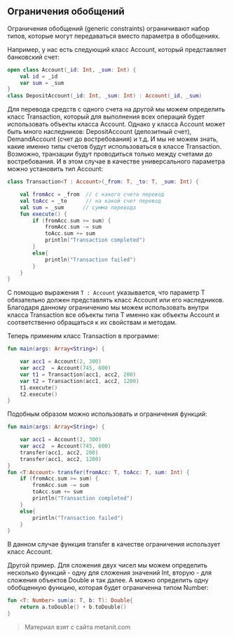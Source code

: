 ## Ограничения обобщений

Ограничения обобщений (generic constraints) ограничивают набор типов, которые могут передаваться вместо параметра в обобщениях.

Например, у нас есть следующий класс Account, который представляет банковский счет:

```kotlin
open class Account(_id: Int, _sum: Int) {
    val id = _id
    var sum = _sum
}
class DepositAccount(_id: Int, _sum: Int) : Account(_id, _sum)
```

Для перевода средств с одного счета на другой мы можем определить класс Transaction, который для выполнения всех операций будет использовать объекты класса Account. Однако у класса Account может быть много наследников: DepositAccount (депозитный счет), DemandAccount (счет до востребования) и т.д. И мы не можем знать, какие именно типы счетов будут использоваться в классе Transaction. Возможно, транзации будут проводиться только между счетами до востребования. И в этом случае в качестве универсального параметра можно установить тип Account:

```kotlin
class Transaction<T : Account>(_from: T, _to: T, _sum: Int) {

    val fromAcc = _from  // с какого счета перевод
    val toAcc = _to      // на какой счет перевод
    val sum = _sum      // сумма перевода
    fun execute() {
        if (fromAcc.sum >= sum) {
            fromAcc.sum -= sum
            toAcc.sum += sum
            println("Transaction completed")
        }
        else{
            println("Transaction failed")
        }
    }
}
```

С помощью выражения `T : Account` указывается, что параметр T обязательно должен представлять класс Account или его наследников. Благодаря данному ограничению мы можем использовать внутри класса Transaction все объекты типа T именно как объекты Account и соответственно обращаться к их свойствам и методам.

Теперь применим класс Transaction в программе:

```kotlin
fun main(args: Array<String>) {

    var acc1 = Account(2, 300)
    var acc2  = Account(745, 600)
    var t1 = Transaction(acc1, acc2, 200)
    var t2 = Transaction(acc1, acc2, 1200)
    t1.execute()
    t2.execute()
}
```

Подобным образом можно использовать и ограничения функций:

```kotlin
fun main(args: Array<String>) {

    var acc1 = Account(2, 300)
    var acc2  = Account(745, 600)
    transfer(acc1, acc2, 200)
    transfer(acc1, acc2, 1200)
}
fun <T:Account> transfer(fromAcc: T, toAcc: T, sum: Int) {
    if (fromAcc.sum >= sum) {
        fromAcc.sum -= sum
        toAcc.sum += sum
        println("Transaction completed")
    }
    else{
        println("Transaction failed")
    }
}
```

В данном случае функция transfer в качестве ограничения использует класс Account.

Другой пример. Для сложения двух чисел мы можем определить несколько функций - одну для сложения значений Int, вторую - для сложения объектов Double и так далее. А можно определить одну обобщенную функцию, которая будет ограниченна типом Number:

```kotlin
fun <T: Number> sum(a: T, b: T): Double{
    return a.toDouble() + b.toDouble()
}
```


> Материал взят с сайта metanit.com